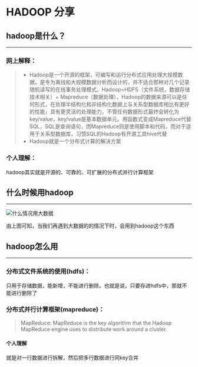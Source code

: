 # HADOOP 分享

## hadoop是什么？

***

### 网上解释：

>* Hadoop是一个开源的框架，可编写和运行分布式应用处理大规模数据，是专为离线和大规模数据分析而设计的，并不适合那种对几个记录随机读写的在线事务处理模式。Hadoop=HDFS（文件系统，数据存储技术相关）+ Mapreduce（数据处理），Hadoop的数据来源可以是任何形式，在处理半结构化和非结构化数据上与关系型数据库相比有更好的性能，具有更灵活的处理能力，不管任何数据形式最终会转化为key/value，key/value是基本数据单元。用函数式变成Mapreduce代替SQL，SQL是查询语句，而Mapreduce则是使用脚本和代码，而对于适用于关系型数据库，习惯SQL的Hadoop有开源工具hive代替
>* Hadoop就是一个分布式计算的解决方案

### 个人理解：

hadoop其实就是开源的、可靠的、可扩展的分布式并行计算框架

## 什么时候用hadoop

***
![什么情况用大数据](http://wx1.sinaimg.cn/mw690/0060lm7Tly1fuwf108w1wj30kt0b4q3z.jpg)

由上图可知，当我们再遇到大数据的的情况下时，会用到hadoop这个东西

## hadoop怎么用

***

### 分布式文件系统的使用(hdfs)：

只用于存储数据，能新增，不能进行删除。也就是说，只要存进hdfs中，那就不能进行删除了

### 分布式并行计算框架(mapreduce)：

>MapReduce:
>MapReduce is the key algorithm that the Hadoop MapReduce engine uses to distribute work around a cluster.

#### 个人理解

就是对一行数据进行拆解，然后把多行数据进行同key合并

### 